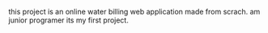 this project is an online water billing web application made from scrach.
am junior programer its my first project.
